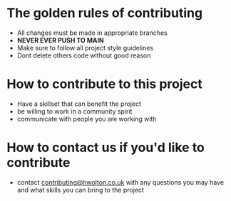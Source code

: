 # The golden rules of contributing 
* All changes must be made in appropriate branches
* **NEVER EVER PUSH TO MAIN**
* Make sure to follow all project style guidelines
* Dont delete others code without good reason

# How to contribute to this project
* Have a skillset that can benefit the project
* be willing to work in a community spirit
* communicate with people you are working with

# How to contact us if you'd like to contribute
* contact contributing@hwolton.co.uk with any questions you may have and what skills you can bring to the project
